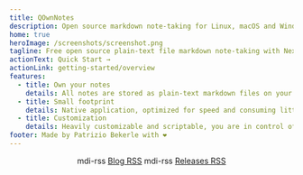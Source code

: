 ```yaml
---
title: QOwnNotes
description: Open source markdown note-taking for Linux, macOS and Windows, that works together with Nextcloud Notes
home: true
heroImage: /screenshots/screenshot.png
tagline: Free open source plain-text file markdown note-taking with Nextcloud / ownCloud integration
actionText: Quick Start →
actionLink: getting-started/overview
features:
  - title: Own your notes
    details: All notes are stored as plain-text markdown files on your computer, no "vendor lock-in". Use sync services like Nextcloud to sync notes across devices.
  - title: Small footprint
    details: Native application, optimized for speed and consuming little processor and memory resources.
  - title: Customization
    details: Heavily customizable and scriptable, you are in control of on how you want to work with your notes.
footer: Made by Patrizio Bekerle with ❤️
---
```


<div class="rss-block">
    <v-chip outlined><v-icon left>mdi-rss</v-icon> <a href="https://feeds.feedburner.com/QOwnNotesBlog">Blog RSS</a></v-chip>
    <v-chip outlined><v-icon left>mdi-rss</v-icon> <a href="https://feeds.feedburner.com/QOwnNotesReleases">Releases RSS</a></v-chip>
</div>

<Poll />

<style>
    .rss-block { text-align: center; margin-bottom: 20px; }
</style>
